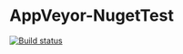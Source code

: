 # AppVeyor-NugetTest

[![Build status](https://ci.appveyor.com/api/projects/status/66cutt4c4bp162o0?svg=true)](https://ci.appveyor.com/project/pavlejosipovic/appveyor-nugettest)
